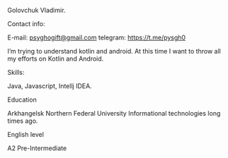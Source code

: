 Golovchuk Vladimir.

Contact info:

E-mail: psyghogift@gmail.com telegram: https://t.me/pysgh0

I’m trying to understand kotlin and android. At this time I want to throw all my efforts on Kotlin and Android.

Skills:

Java, Javascript, Intellj IDEA.

Education

Arkhangelsk Northern Federal University Informational technologies long times ago.

English level

A2 Pre-Intermediate

